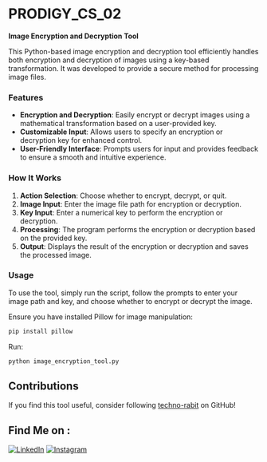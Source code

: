 # PRODIGY_CS_02

**Image Encryption and Decryption Tool**

This Python-based image encryption and decryption tool efficiently handles both encryption and decryption of images using a key-based transformation. It was developed to provide a secure method for processing image files.

### Features
- **Encryption and Decryption**: Easily encrypt or decrypt images using a mathematical transformation based on a user-provided key.
- **Customizable Input**: Allows users to specify an encryption or decryption key for enhanced control.
- **User-Friendly Interface**: Prompts users for input and provides feedback to ensure a smooth and intuitive experience.
  
### How It Works
1. **Action Selection**: Choose whether to encrypt, decrypt, or quit.
2. **Image Input**: Enter the image file path for encryption or decryption.
3. **Key Input**: Enter a numerical key to perform the encryption or decryption.
4. **Processing**: The program performs the encryption or decryption based on the provided key.
5. **Output**: Displays the result of the encryption or decryption and saves the processed image.

### Usage
To use the tool, simply run the script, follow the prompts to enter your image path and key, and choose whether to encrypt or decrypt the image.

Ensure you have installed Pillow for image manipulation:
```bash
pip install pillow
```
Run:
```bash
python image_encryption_tool.py
```
## Contributions

If you find this tool useful, consider following [techno-rabit](https://github.com/techno-rabit) on GitHub!

## Find Me on :
[![LinkedIn](https://img.shields.io/badge/LinkedIn-VishnuPrasad-blue?style=for-the-badge&logo=LinkedIn)](https://www.linkedin.com/in/technorabit)
[![Instagram](https://img.shields.io/badge/IG-%40__.v.shnu-red?style=for-the-badge&logo=instagram)](https://www.instagram.com/_.v.shnu)
